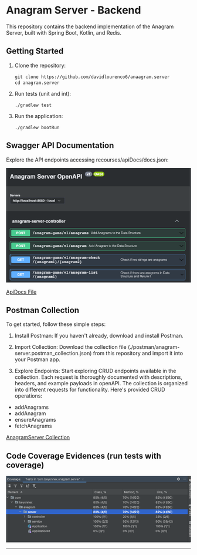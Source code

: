 # Anagram Server - Backend

This repository contains the backend implementation of the Anagram Server, built with Spring Boot, Kotlin, and Redis.

## Getting Started

1. Clone the repository:

    ```
    git clone https://github.com/davidlourenco6/anaagram.server
    cd anagram.server
    ```

2. Run tests (unit and int):

    ```
    ./gradlew test
    ```

3. Run the application:

    ```
    ./gradlew bootRun
    ```

## Swagger API Documentation

Explore the API endpoints accessing recourses/apiDocs/docs.json:

![img_1.png](img_1.png)

[ApiDocs File](src/main/resources/apiDocs/docs.json)

## Postman Collection

To get started, follow these simple steps:

1. Install Postman: If you haven't already, download and install Postman.

2. Import Collection: Download the collection file (./postman/anagram-server.postman_collection.json) from this repository and import it into your Postman app.

3. Explore Endpoints: Start exploring CRUD endpoints available in the collection. Each request is thoroughly documented with descriptions, headers, and example payloads in openAPI.
The collection is organized into different requests for functionality. Here's provided CRUD operations:

- addAnagrams
- addAnagram
- ensureAnagrams
- fetchAnagrams

[AnagramServer Collection](./postman/anagram-server.postman_collection.json)

## Code Coverage Evidences (run tests with coverage)
![img.png](img.png)


---

